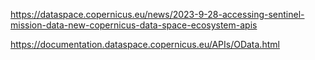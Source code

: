 https://dataspace.copernicus.eu/news/2023-9-28-accessing-sentinel-mission-data-new-copernicus-data-space-ecosystem-apis

https://documentation.dataspace.copernicus.eu/APIs/OData.html